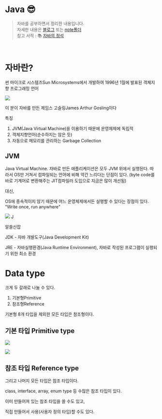 # Java 😎
> 자바를 공부하면서 정리한 내용입니다.  <br>
>자세한 내용은 [블로그](https://velog.io/@cocodori/series/Java) 또는 [note폴더](https://github.com/cocodori/java/tree/master/note) <br>
>참고 서적 : 📚 [자바의 정석](http://www.yes24.com/Product/Goods/24259565) 

<br>

# 자바란?

 썬 마이크로 시스템즈Sun Microsystems에서 개발하여 1996년 1월에 발표된 객체지향 프로그래밍 언어

![](https://images.velog.io/images/cocodori/post/08ff51a5-8a03-4c82-9408-227c58278785/james.jpg)

이 분이 자바를 만든 제임스 고슬링James Arthur Gosling이다

특징

1. JVM(Java Virtual Machine)을 이용하기 때문에 운영체제에 독립적
2. 객체지향언어(순수하지는 않은 듯)
3. 자동으로 메모리를 관리하는 Garbage Collection

## JVM

 Java Virtual Machine. 자바로 만든 애플리케이션은 모두 JVM 위에서 실행된다. 따라서 OS만 거쳐서 컴파일되는 언어에 비해 약간 느리다는 단점이 있다. (byte code를 바로 기계어로 변환해주는 JIT컴파일러 도입으로 지금은 많이 개선됨)

대신,

OS에 종속적이지 않기 때문에 어느 운영체제에서든 실행할 수 있다는 장점이 있다. "Write once, run anywhere"

![](https://images.velog.io/images/cocodori/post/4ab864e7-a555-42e8-b96a-775fcb8a112b/JVM%EA%B5%AC%EC%A1%B0.png)
J

알쓸신잡

JDK - 자바 개발도구(Java Development Kit)

JRE - 자바실행환경(Java Runtime Environment), 자바로 작성된 프로그램이 실행되기 위한 최소 환경

# Data type

크게 두 갈래로 나눌 수 있다.

1. 기본형Primitive
2. 참조형Reference

기본형 8개 타입을 제외한 모든 타입은 참조형이다.

## 기본 타입 Primitive type
![](https://images.velog.io/images/cocodori/post/c69e8361-5f42-4b95-9f6b-546b8bf858ed/%EC%A3%BC%EC%84%9D%202020-07-19%20183109.png)


![](https://images.velog.io/images/cocodori/post/dc48b695-ed36-4066-8403-4df8c33c4763/201704280834540415.png)

## 참조 타입 Reference type

그리고 나머지 모든 타입은 참조 타입이다.

class, interface, array, enum type 등 수많은 참조 타입이 있다.

이미 만들어져 있는 참조 타입을 쓸 수도 있고,

직접 만들어서 사용(사용자 정의 타입)할 수도 있다.